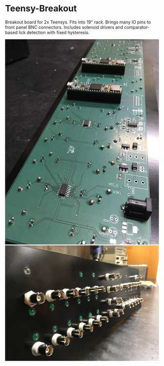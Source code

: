 # Teensy-Breakout
Breakout board for 2x Teensys. Fits into 19" rack. Brings many IO pins to front panel BNC connectors. Includes solenoid drivers and comparator-based lick detection with fixed hysteresis.

![](Photos/IMG_0949.JPG)
![](Photos/IMG_0952.JPG)
